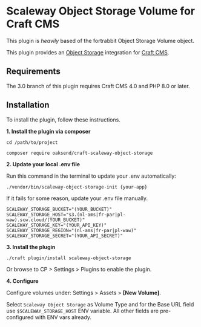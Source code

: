 Scaleway Object Storage Volume for Craft CMS
==============================================

This plugin is *heavily* based of the fortrabbit Object Storage Volume object.

This plugin provides an [Object Storage](https://www.scaleway.com/en/docs/storage/object) integration for [Craft CMS](https://craftcms.com/).


## Requirements

The 3.0 branch of this plugin requires Craft CMS 4.0 and PHP 8.0 or later. 


## Installation

To install the plugin, follow these instructions.


**1. Install the plugin via composer**

```
cd /path/to/project

composer require oaksend/craft-scaleway-object-storage
```

**2. Update your local .env file** 

Run this command in the terminal to update your .env automatically:

```
./vendor/bin/scaleway-object-storage-init {your-app}
```

If it fails for some reason, update your .env file manually.

```
SCALEWAY_STORAGE_BUCKET="(YOUR_BUCKET)"
SCALEWAY_STORAGE_HOST="s3.(nl-ams|fr-par|pl-waw).scw.cloud/(YOUR_BUCKET)"
SCALEWAY_STORAGE_KEY="(YOUR_API_KEY)"
SCALEWAY_STORAGE_REGION="(nl-ams|fr-par|pl-waw)"
SCALEWAY_STORAGE_SECRET="(YOUR_API_SECRET)"
```



**3. Install the plugin**
```
./craft plugin/install scaleway-object-storage
```

Or browse to  CP > Settings > Plugins to enable the plugin.


**4. Configure**

Configure volumes under: Settings > Assets > **[New Volume]**.  

Select `Scaleway Object Storage` as Volume Type and for the Base URL field use `$SCALEWAY_STORAGE_HOST` ENV variable. 
All other fields are pre-configured with ENV vars already. 


